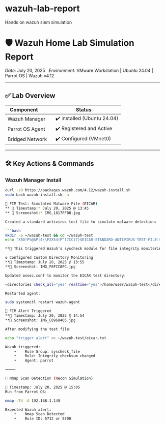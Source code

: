 # wazuh-lab-report
Hands on wazuh siem simulation
# 🛡️ Wazuh Home Lab Simulation Report

*Date:* July 20, 2025  
*Environment:* VMware Workstation | Ubuntu 24.04 | Parrot OS | Wazuh v4.12

---

## ✅ Lab Overview

| Component        | Status     |
|------------------|------------|
| Wazuh Manager    | ✔️ Installed (Ubuntu 24.04) |
| Parrot OS Agent | ✔️ Registered and Active |
| Bridged Network | ✔️ Configured (VMnet0) |

---

## 🛠️ Key Actions & Commands

### Wazuh Manager Install
```bash
curl -sO https://packages.wazuh.com/4.12/wazuh-install.sh
sudo bash wazuh-install.sh -a

🧪 FIM Test: Simulated Malware File (EICAR)
** 📅 Timestamp:* July 20, 2025 @ 13:45  
** 📸 Screenshot:* IMG_1817FFB8.jpg

Created a standard antivirus test file to simulate malware detection:

```bash
mkdir -p ~/wazuh-test && cd ~/wazuh-test
echo 'X5O!P%@AP[4\\PZX54(P^)7CC)7}$EICAR-STANDARD-ANTIVIRUS-TEST-FILE!$H+H*' > eicar.txt

**🧠 This triggered Wazuh’s syscheck module for file integrity monitoring (FIM).

⚙️ Configured Custom Directory Monitoring
**📅 Timestamp: July 20, 2025 @ 13:55
**📸 Screenshot: IMG_F6FCC0FC.jpg

Updated ossec.conf to monitor the EICAR test directory:

<directories check_all="yes" realtime="yes">/home/user/wazuh-test</directories>

Restarted agent:

sudo systemctl restart wazuh-agent

🚨 FIM Alert Triggered
**📅 Timestamp: July 20, 2025 @ 14:54
**📸 Screenshot: IMG_C0968405.jpg

After modifying the test file:

echo "trigger alert" >> ~/wazuh-test/eicar.txt

Wazuh triggered:
    •    Rule Group: syscheck_file
    •    Rule: Integrity checksum changed
    •    Agent: parrot

⸻

🧪 Nmap Scan Detection (Recon Simulation)

📅 Timestamp: July 20, 2025 @ 15:05
Run from Parrot OS:

nmap -T4 -A 192.168.1.149

Expected Wazuh alert:
    •    Nmap Scan Detected
    •    Rule ID: 5712 or 5700
